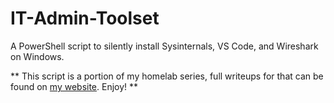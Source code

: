 # IT-Admin-Toolset
A PowerShell script to silently install Sysinternals, VS Code, and Wireshark on Windows.

** This script is a portion of my homelab series, full writeups for that can be found on <a href="https://gbb.efs.mybluehost.me/">my website</a>. Enjoy! **

